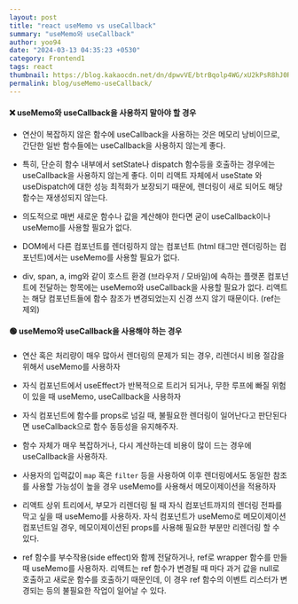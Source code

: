 ```yaml
---
layout: post
title: "react useMemo vs useCallback"
summary: "useMemo와 useCallback"
author: yoo94
date: "2024-03-13 04:35:23 +0530"
category: Frontend1
tags: react
thumbnail: https://blog.kakaocdn.net/dn/dpwvVE/btrBqolp4WG/xU2kPsR8hJ0Rpx9B1LSoZ1/img.png
permalink: blog/useMemo-useCallback/
---
```


#### ❌ useMemo와 useCallback을 사용하지 말아야 할 경우

- 연산이 복잡하지 않은 함수에 useCallback을 사용하는 것은 메모리 낭비이므로, 간단한 일반 함수들에는 useCallback을 사용하지 않는게 좋다.

- 특히, 단순히 함수 내부에서 setState나 dispatch 함수등을 호출하는 경우에는 useCallback을 사용하지 않는게 좋다. 이미 리액트 자체에서 useState 와 useDispatch에 대한 성능 최적화가 보장되기 때문에, 렌더링이 새로 되어도 해당 함수는 재생성되지 않는다.
- 의도적으로 매번 새로운 함수나 값을 계산해야 한다면 굳이 useCallback이나 useMemo를 사용할 필요가 없다.

- DOM에서 다른 컴포넌트를 렌더링하지 않는 컴포넌트 (html 태그만 렌더링하는 컴포넌트)에서는 useMemo를 사용할 필요가 없다.

- div, span, a, img와 같이 호스트 환경 (브라우저 / 모바일)에 속하는 플랫폰 컴포넌트에 전달하는 항목에는 useMemo와 useCallback을 사용할 필요가 없다. 리액트는 해당 컴포넌트들에 함수 참조가 변경되었는지 신경 쓰지 않기 때문이다. (ref는 제외)

#### 🟢 useMemo와 useCallback을 사용해야 하는 경우

- 연산 혹은 처리량이 매우 많아서 렌더링의 문제가 되는 경우, 리렌더시 비용 절감을 위해서 useMemo를 사용하자

- 자식 컴포넌트에서 useEffect가 반복적으로 트리거 되거나, 무한 루프에 빠질 위험이 있을 때 useMemo, useCallback을 사용하자

- 자식 컴포넌트에 함수를 props로 넘길 때, 불필요한 렌더링이 일어난다고 판단된다면 useCallback으로 함수 동등성을 유지해주자.

- 함수 자체가 매우 복잡하거나, 다시 계산하는데 비용이 많이 드는 경우에 useCallback을 사용하자.

- 사용자의 입력값이 `map` 혹은 `filter` 등을 사용하여 이후 렌더링에서도 동일한 참조를 사용할 가능성이 높을 경우 useMemo를 사용해서 메모이제이션을 적용하자

- 리액트 상위 트리에서, 부모가 리렌더링 될 때 자식 컴포넌트까지의 렌더링 전파를 막고 싶을 때 useMemo를 사용하자. 자식 컴포넌트가 useMemo로 메모이제이션 컴포넌트일 경우, 메모이제이션된 props를 사용해 필요한 부분만 리렌더링 할 수 있다.

- ref 함수를 부수작용(side effect)와 함께 전달하거나, ref로 wrapper 함수를 만들 때 useMemo를 사용하자. 리액트는 ref 함수가 변경될 때 마다 과거 값을 null로 호출하고 새로운 함수를 호출하기 때문인데, 이 경우 ref 함수의 이벤트 리스터가 변경되는 등의 불필요한 작업이 일어날 수 있다.
